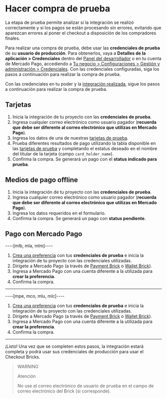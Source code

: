 # Hacer compra de prueba

La etapa de prueba permite analizar si la integración se realizó correctamente y si los pagos se están procesando sin errores, evitando que aparezcan errores al poner el checkout a disposición de los compradores finales.

Para realizar una compra de prueba, debe usar las **credenciales de prueba** de su **usuario de producción**. Para obtenerlos, vaya a **Detalles de la aplicación > Credenciales** dentro del [Panel del desarrollador](/developers/panel/app) o en tu cuenta de Mercado Pago, accediendo a [Tu negocio > Configuraciones > Gestión y administración > Credenciales](https://www.mercadopago[FAKER][URL][DOMAIN]/settings/account/credentials).
Con las credenciales configuradas, siga los pasos a continuación para realizar la compra de prueba.

Con las credenciales en tu poder y la [integración realizada](/developers/es/docs/checkout-bricks/common-initialization), sigue los pasos a continuación para realizar la compra de prueba.

## Tarjetas

1. Inicia la integración de tu proyecto con las **credenciales de prueba**.
2. Ingresa cualquier correo electrónico como usuario pagador (**recuerda que debe ser diferente al correo electrónico que utilizas en Mercado Pago**).
3. Ingresa los datos de una de nuestras [tarjetas de prueba](/developers/es/guides/additional-content/your-integrations/test-cards).
4. Prueba diferentes resultados de pago utilizando la tabla disponible en las [tarjetas de prueba](/developers/es/guides/additional-content/your-integrations/test-cards) y completando el estatus deseado en el nombre del titular de la tarjeta (campo `card_holder_name`).
5. Confirma la compra. Se generará un pago con el **status indicado para prueba**.

## Medios de pago offline

1. Inicia la integración de tu proyecto con las **credenciales de prueba**.
2. Ingresa cualquier correo electrónico como usuario pagador (**recuerda que debe ser diferente al correo electrónico que utilizas en Mercado Pago**).
3. Ingresa los datos requeridos en el formulario.
4. Confirma la compra. Se generará un pago con **status pendiente**.

## Pago con Mercado Pago

----[mlb, mla, mlm]----

1. [Crea una preferencia](/developers/es/reference/preferences/_checkout_preferences/post) con tus **credenciales de prueba** e inicia la integración de tu proyecto con las credenciales utilizadas.
2. Dirígete a Mercado Pago (a través de [Payment Brick](/developers/es/docs/checkout-bricks/payment-brick/payment-submission/wallet-credits) o [Wallet Brick](/developers/es/docs/checkout-bricks/wallet-brick/default-rendering)).
3. Ingresa a Mercado Pago con una cuenta diferente a la utilizada para **crear la preferencia**.
4. Confirma la compra.

------------
----[mpe, mco, mlu, mlc]----

1. [Crea una preferencia](/developers/es/reference/preferences/_checkout_preferences/post) con tus **credenciales de prueba** e inicia la integración de tu proyecto con las credenciales utilizadas.
2. Dirígete a Mercado Pago (a través de [Payment Brick](/developers/es/docs/checkout-bricks/payment-brick/payment-submission/wallet) o [Wallet Brick](/developers/es/docs/checkout-bricks/wallet-brick/default-rendering)).
3. Ingresa a Mercado Pago con una cuenta diferente a la utilizada para **crear la preferencia**.
4. Confirma la compra.

------------

¡Listo! Una vez que se completen estos pasos, la integración estará completa y podrá usar sus credenciales de producción para usar el Checkout Bricks.

> WARNING
>
> Atención
>
> No use el correo electrónico de usuario de prueba en el campo de correo electrónico del Brick (si corresponde).